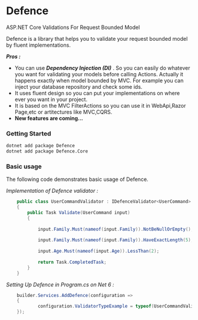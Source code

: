 # Defence
ASP.NET Core Validations For Request Bounded Model

Defence is a library that helps you to validate your request bounded model by fluent implementations.

_**Pros :**_
- You can use _**Dependency Injection (DI)**_ . So you can easily do whatever you want for
validating your models before calling Actions. Actually it happens exactly when model bounded by MVC.
For example you can inject your database repository and check some ids.
- It uses fluent design so you can put your implementations on where ever you want in your project.
- It is based on the MVC FilterActions so you can use it in WebApi,Razor Page,etc or artitectures like MVC,CQRS.
- **New features are coming...**


### Getting Started

```sh
dotnet add package Defence
dotnet add package Defence.Core
```
### Basic usage

The following code demonstrates basic usage of Defence.

_Implementation of Defence validator :_
```c#
    public class UserCommandValidator : IDefenceValidator<UserCommand>
    {
        public Task Validate(UserCommand input)
        {
            
            input.Family.Must(nameof(input.Family)).NotBeNullOrEmpty();
            
            input.Family.Must(nameof(input.Family)).HaveExactLength(5);
    
            input.Age.Must(nameof(input.Age)).LessThan(2);
            
            return Task.CompletedTask;
        }
    }
```

_Setting Up Defence in Program.cs on Net 6 :_
```c#
    builder.Services.AddDefence(configuration =>
    {
            configuration.ValidatorTypeExample = typeof(UserCommandValidator);
    });
```
